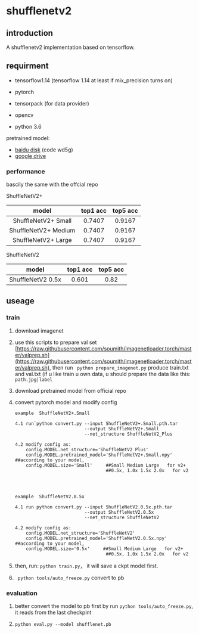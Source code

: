 # shufflenetv2

## introduction
A shufflenetv2 implementation based on tensorflow. 



## requirment

+ tensorflow1.14    (tensorflow 1.14 at least if mix_precision turns on)

+ pytorch 

+ tensorpack (for data provider)

+ opencv

+ python 3.6

pretrained model:

+ [baidu disk](https://pan.baidu.com/s/1jPW9cq9V9sJDrcrtcqpmLQ)  (code wd5g)
+ [google drive](https://drive.google.com/open?id=1YHtaLkalAqURbkIYYJBLf6HJZzd6vzOG)


### performance

bascily the same with the offcial repo

ShuffleNetV2+

| model                  |top1 acc       |top5 acc  |
| :------:               |:------:       |:------:  |
|  ShuffleNetV2+ Small   | 0.7407        |0.9167    |
|  ShuffleNetV2+ Medium  | 0.7407        |0.9167    |
|  ShuffleNetV2+ Large   | 0.7407        |0.9167    |

ShuffleNetV2

| model                    |top1 acc      |top5 acc|
| :------:                 |:------:      |:------:  |
|  ShuffleNetV2 0.5x	   | 0.601        |0.82|

## useage

### train

1. download imagenet

2. use this scripts to prepare val set  [https://raw.githubusercontent.com/soumith/imagenetloader.torch/master/valprep.sh](https://raw.githubusercontent.com/soumith/imagenetloader.torch/master/valprep.sh), 
then run ` python prepare_imagenet.py` produce train.txt and val.txt
(if u like train u own data, u should prepare the data like this:
`path.jpg|label` 


3. download pretrained model from official repo

4. convert pytorch model and modify config

    ```
    example  ShuffleNetV2+.Small
    
    4.1 run`python convert.py --input ShuffleNetV2+.Small.pth.tar 
                              --output ShuffleNetV2+.Small
                              --net_structure ShuffleNetV2_Plus
                              
    4.2 modify config as:
        config.MODEL.net_structure='ShuffleNetV2_Plus'
        config.MODEL.pretrained_model='ShuffleNetV2+.Small.npy'                    ##according to your model,
        config.MODEL.size='Small'     ##Small Medium Large   for v2+
                                      ##0.5x, 1.0x 1.5x 2.0x   for v2
                                      
       
    
    
    example  ShuffleNetV2.0.5x
    
    4.1 run python convert.py --input ShuffleNetV2.0.5x.pth.tar 
                              --output ShuffleNetV2.0.5x
                              --net_structure ShuffleNetV2
                              
    4.2 modify config as:
        config.MODEL.net_structure='ShuffleNetV2'
        config.MODEL.pretrained_model='ShuffleNetV2.0.5x.npy'                    ##according to your model,
        config.MODEL.size='0.5x'     ##Small Medium Large   for v2+
                                      ##0.5x, 1.0x 1.5x 2.0x   for v2
    ```
                              

5. then, run:  `python train.py`， it will save a ckpt model first.

6. ` python tools/auto_freeze.py` convert to pb


### evaluation

1. better convert the model to pb first by run `python tools/auto_freeze.py`,
 it reads from the last checkpint
 
2. `python eval.py --model shufflenet.pb`